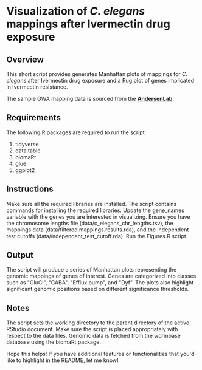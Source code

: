 # Visualization of _C. elegans_ mappings after Ivermectin drug exposure

## Overview
This short script provides generates Manhattan plots of mappings for _C. elegans_ after Ivermectin drug exposure and a Rug plot of genes implicated in Ivermectin resistance.

The sample GWA mapping data is sourced from the [**AndersenLab**](https://andersenlab.org/).

## Requirements
The following R packages are required to run the script:

1. tidyverse
1. data.table
1. biomaRt
1. glue
1. ggplot2

## Instructions
Make sure all the required libraries are installed. The script contains commands for installing the required libraries.
Update the gene_names variable with the genes you are interested in visualizing.
Ensure you have the chromosome lengths file (data/c_elegans_chr_lengths.tsv), the mappings data (data/filtered.mappings.results.rda), and the independent test cutoffs (data/independent_test_cutoff.rda).
Run the Figures.R script.

## Output
The script will produce a series of Manhattan plots representing the genomic mappings of genes of interest. Genes are categorized into classes such as "GluCl", "GABA", "Efflux pump", and "Dyf". The plots also highlight significant genomic positions based on different significance thresholds.

## Notes
The script sets the working directory to the parent directory of the active RStudio document. Make sure the script is placed appropriately with respect to the data files.
Genomic data is fetched from the wormbase database using the biomaRt package.

Hope this helps! If you have additional features or functionalities that you'd like to highlight in the README, let me know!
